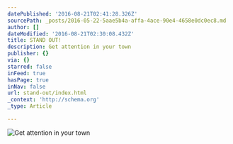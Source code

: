 ```yaml
---
datePublished: '2016-08-21T02:41:28.326Z'
sourcePath: _posts/2016-05-22-5aae5b4a-affa-4ace-90e4-4658e0dc0ec8.md
author: []
dateModified: '2016-08-21T02:30:08.432Z'
title: STAND OUT!
description: Get attention in your town
publisher: {}
via: {}
starred: false
inFeed: true
hasPage: true
inNav: false
url: stand-out/index.html
_context: 'http://schema.org'
_type: Article

---
```

![Get attention in your town](https://s3-us-west-2.amazonaws.com/the-grid-img/p/f4cc98065461487fd3d63d1cd6babd2535e5de3b.jpg)